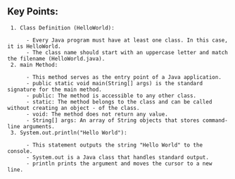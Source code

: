 ## Key Points:
     1. Class Definition (HelloWorld):

          - Every Java program must have at least one class. In this case, it is HelloWorld.
          - The class name should start with an uppercase letter and match the filename (HelloWorld.java).
     2. main Method:

          - This method serves as the entry point of a Java application.
          - public static void main(String[] args) is the standard signature for the main method.
          - public: The method is accessible to any other class.
          - static: The method belongs to the class and can be called without creating an object - of the class.
          - void: The method does not return any value.
          - String[] args: An array of String objects that stores command-line arguments.
     3. System.out.println("Hello World"):

          - This statement outputs the string "Hello World" to the console.
          - System.out is a Java class that handles standard output.
          - println prints the argument and moves the cursor to a new line.